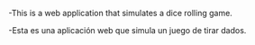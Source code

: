 -This is a web application that simulates a dice rolling game.

-Esta es una aplicación web que simula un juego de tirar dados.
